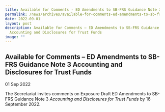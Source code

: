```yaml
---
title: Available for Comments - ED Amendments to SB-FRS Guidance Note 3 Accounting and Disclosures for Trust Funds
permalink: /news/archives/available-for-comments-ed-amendments-to-sb-frs-guidance-note-3/
date: 2022-09-01
layout: post
description: Available for Comments – ED Amendments to SB-FRS Guidance Note 3
  Accounting and Disclosures for Trust Funds
image: ""
---
```

Available for Comments – ED Amendments to SB-FRS Guidance Note 3 Accounting and Disclosures for Trust Funds
-----------------------------------------------------------------------------------------------------------

01 Sep 2022

The Secretariat invites comments on Exposure Draft ED Amendments to SB-FRS Guidance Note 3 _Accounting and Disclosures for Trust Funds_ by 16 September 2022.